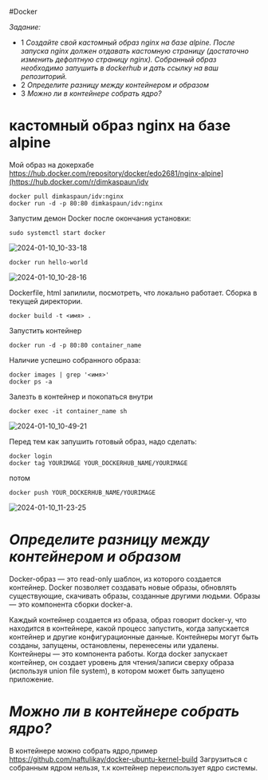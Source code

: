 #Docker

*Задание:*
* 1 *Создайте свой кастомный образ nginx на базе alpine. После запуска nginx должен отдавать кастомную страницу (достаточно изменить дефолтную страницу nginx). Собранный образ необходимо запушить в dockerhub и дать ссылку на ваш репозиторий.*
* 2 *Определите разницу между контейнером и образом*
* 3 *Можно ли в контейнере собрать ядро?*

# кастомный образ nginx на базе alpine

Мой образ на докерхабе
https://hub.docker.com/repository/docker/edo2681/nginx-alpine](https://hub.docker.com/r/dimkaspaun/idv
```
docker pull dimkaspaun/idv:nginx
docker run -d -p 80:80 dimkaspaun/idv:nginx
```
Запустим демон Docker после окончания установки:
```
sudo systemctl start docker
```
![2024-01-10_10-33-18](https://github.com/dimkaspaun/docker/assets/156161074/fa308dc3-6098-4ff2-aac4-aa6a344a3bee)

```
docker run hello-world
```
![2024-01-10_10-28-16](https://github.com/dimkaspaun/docker/assets/156161074/9437f224-ab47-47ec-8cbe-9829ec772348)

Dockerfile, html запилили, посмотреть, что локально работает.
Сборка в текущей директории. 
```
docker build -t <имя> .
```
Запустить контейнер 
```
docker run -d -p 80:80 container_name
```


Наличие успешно собранного образа:
```
docker images | grep '<имя>'
docker ps -a
```

Залезть в контейнер и покопаться внутри 
```
docker exec -it container_name sh
```
![2024-01-10_10-49-21](https://github.com/dimkaspaun/docker/assets/156161074/eee3c82f-3f7e-41d6-b653-521154db5631)


Перед тем как запушить готовый образ, надо сделать:
```
docker login
docker tag YOURIMAGE YOUR_DOCKERHUB_NAME/YOURIMAGE
```
потом
```
docker push YOUR_DOCKERHUB_NAME/YOURIMAGE
```
![2024-01-10_11-23-25](https://github.com/dimkaspaun/docker/assets/156161074/1a16b127-2fa0-4ad0-8ac2-26d1c4874a65)


# *Определите разницу между контейнером и образом*

   Docker-образ — это read-only шаблон, из которого создается контейнер. Docker позволяет создавать новые образы, обновлять существующие, скачивать образы, созданные другими людьми. Образы — это компонента сборки docker-а.
   
   Каждый контейнер создается из образа, образ говорит docker-у, что находится в контейнере, какой процесс запустить, когда запускается контейнер и другие конфигурационные данные. Контейнеры могут быть созданы, запущены, остановлены, перенесены или удалены. Контейнеры — это компонента работы. Когда docker запускает контейнер, он создает уровень для чтения/записи сверху образа (используя union file system), в котором может быть запущено приложение.

# *Можно ли в контейнере собрать ядро?*

В контейнере можно собрать ядро,пример https://github.com/naftulikay/docker-ubuntu-kernel-build
Загрузиться с собранным ядром нельзя, т.к контейнер переиспользует ядро системы.
